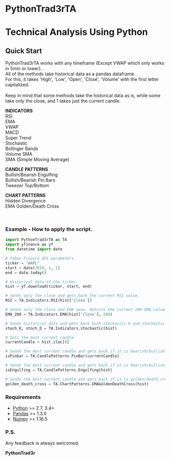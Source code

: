 # PythonTrad3rTA

# Technical Analysis Using Python

## Quick Start

PythonTrad3rTA works with any timeframe (Except VWAP which only works in 5min or lower).<br>
All of the methods take historical data as a pandas dataframe.<br>
For this, it takes 'High', 'Low', 'Open', 'Close', 'Volume' with the first letter capitalized.<br>
<br>
Keep in mind that some methods take the historical data as is, while some take only the close, and 1 takes just the current candle.

<b> INDICATORS </b><br>
RSI <br>
EMA <br>
VWAP <br>
MACD <br>
Super Trend <br>
Stochastic <br>
Bollinger Bands <br>
Volume SMA <br>
SMA (Simple Moving Average) <br>

<b> CANDLE PATTERNS </b><br>
Bullish/Bearish Engulfing <br>
Bullish/Bearish Pin Bars <br>
Tweezer Top/Bottom <br>

<b> CHART PATTERNS </b><br>
Hidden Divergence <br>
EMA Golden/Death Cross <br>

<br>

### Example - How to apply the script.

```python
import PythonTrad3rTA as TA
import yfinance as yf
from datetime import date

# Yahoo Finance API parameters. 
ticker = "AAPL"
start = date(2019, 1, 1)
end = date.today()

# Historical data of the ticker.
hist = yf.download(ticker, start, end)

# Sends only the close and gets back the current RSI value.
RSI = TA.Indicators.RSI(hist['Close'])

# Sends only the close and EMA span. Returns the current 200 EMA value.
EMA_200 = TA.Indicators.EMA(hist['Close'], 200)

# Sends historical data and gets back both stochastic K and stochastic D.
stoch_K, stoch_D = TA.Indicators.stochastic(hist)

# Gets the most current candle.
currentCandle = hist.iloc[0]

# Sends the most current candle and gets back if it is bearish/bullish pin or returns 0 if not.
isPinbar = TA.CandlePatterns.PinBar(currentCandle)

# Sends the most current candle and gets back if it is bearish/bullish engulfing or returns 0 if not.
isEngulfing = TA.CandlePatterns.Engulfing(hist)

# Sends the most current candle and gets back if it is golden/death cross or returns 0 if not.
golden_death_cross = TA.ChartPatterns.EMAGoldenDeathCross(hist)
```

### Requirements

-   [Python](https://www.python.org) \>= 2.7, 3.4+
-   [Pandas](https://github.com/pydata/pandas) \>= 1.3.0
-   [Numpy](http://www.numpy.org) \>= 1.16.5

### P.S.

Any feedback is always welcomed.

**PythonTrad3r**
